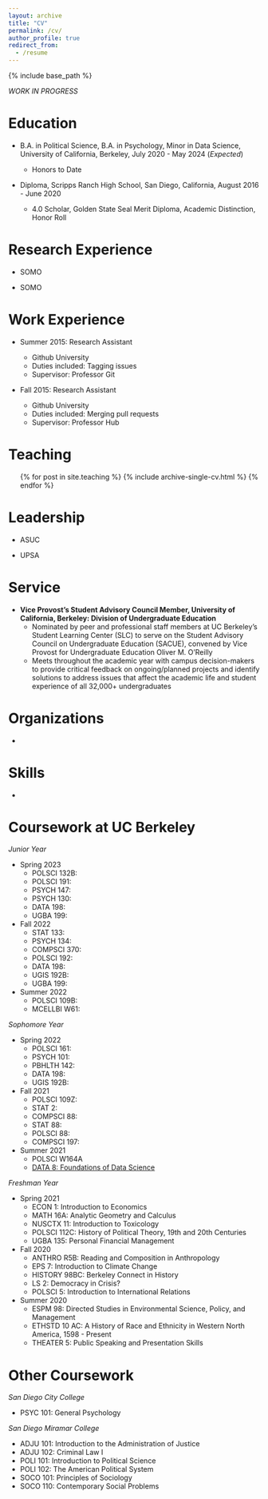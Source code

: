 ```yaml
---
layout: archive
title: "CV"
permalink: /cv/
author_profile: true
redirect_from:
  - /resume
---
```


{% include base_path %}

_WORK IN PROGRESS_

Education
======
* B.A. in Political Science, B.A. in Psychology, Minor in Data Science, University of California, Berkeley, July 2020 - May 2024 (_Expected_)
  * Honors to Date

* Diploma, Scripps Ranch High School, San Diego, California, August 2016 - June 2020
  * 4.0 Scholar, Golden State Seal Merit Diploma, Academic Distinction, Honor Roll

Research Experience
======
* SOMO

* SOMO

Work Experience
======
* Summer 2015: Research Assistant
  * Github University
  * Duties included: Tagging issues
  * Supervisor: Professor Git

* Fall 2015: Research Assistant
  * Github University
  * Duties included: Merging pull requests
  * Supervisor: Professor Hub

Teaching
======
  <ul>{% for post in site.teaching %}
    {% include archive-single-cv.html %}
  {% endfor %}</ul>
  
Leadership
======
* ASUC

* UPSA

Service
======
* __Vice Provost’s Student Advisory Council Member, University of California, Berkeley: Division of Undergraduate Education__
  * Nominated by peer and professional staff members at UC Berkeley’s Student Learning Center (SLC) to serve on the Student Advisory Council on Undergraduate Education (SACUE), convened by Vice Provost for Undergraduate Education Oliver M. O’Reilly
  * Meets throughout the academic year with campus decision-makers to provide critical feedback on ongoing/planned projects and identify solutions to address issues that affect the academic life and student experience of all 32,000+ undergraduates

Organizations
======
* 

Skills
======
* 

Coursework at UC Berkeley
======
_Junior Year_
* Spring 2023
  * POLSCI 132B: 
  * POLSCI 191: 
  * PSYCH 147: 
  * PSYCH 130: 
  * DATA 198: 
  * UGBA 199: 
* Fall 2022
  * STAT 133: 
  * PSYCH 134: 
  * COMPSCI 370: 
  * POLSCI 192: 
  * DATA 198: 
  * UGIS 192B: 
  * UGBA 199: 
* Summer 2022
  * POLSCI 109B: 
  * MCELLBI W61: 

_Sophomore Year_
* Spring 2022
  * POLSCI 161: 
  * PSYCH 101: 
  * PBHLTH 142: 
  * DATA 198: 
  * UGIS 192B: 
* Fall 2021
  * POLSCI 109Z: 
  * STAT 2: 
  * COMPSCI 88: 
  * STAT 88: 
  * POLSCI 88: 
  * COMPSCI 197: 
* Summer 2021
  * POLSCI W164A
  * [DATA 8: Foundations of Data Science](data8.org)

_Freshman Year_
* Spring 2021
  * ECON 1: Introduction to Economics
  * MATH 16A: Analytic Geometry and Calculus
  * NUSCTX 11: Introduction to Toxicology
  * POLSCI 112C: History of Political Theory, 19th and 20th Centuries
  * UGBA 135: Personal Financial Management
* Fall 2020
  * ANTHRO R5B: Reading and Composition in Anthropology
  * EPS 7: Introduction to Climate Change
  * HISTORY 98BC:	Berkeley Connect in History
  * LS 2: Democracy in Crisis?
  * POLSCI 5: Introduction to International Relations
* Summer 2020
  * ESPM 98: Directed Studies in Environmental Science, Policy, and Management
  * ETHSTD 10 AC: A History of Race and Ethnicity in Western North America, 1598 - Present
  * THEATER 5: Public Speaking and Presentation Skills

Other Coursework
======
_San Diego City College_
* PSYC 101: General Psychology

_San Diego Miramar College_
* ADJU 101: Introduction to the Administration of Justice
* ADJU 102: Criminal Law I
* POLI 101: Introduction to Political Science
* POLI 102: The American Political System
* SOCO 101: Principles of Sociology
* SOCO 110: Contemporary Social Problems
